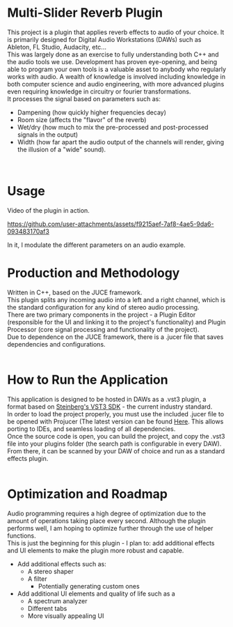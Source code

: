 # Multi-Slider Reverb Plugin
This project is a plugin that applies reverb effects to audio of your choice. It is primarily designed for Digital Audio Workstations (DAWs) such as Ableton, FL Studio, Audacity, etc... \
This was largely done as an exercise to fully understanding both C++ and the audio tools we use. Development has proven eye-opening, and being able to program your own tools is a valuable asset to anybody who regularly works with audio. A wealth of knowledge is involved including knowledge in both computer science and audio engineering, with more advanced plugins even requiring knowledge in circuitry or fourier transformations. \
It processes the signal based on parameters such as:
* Dampening (how quickly higher frequencies decay) 
* Room size (affects the "flavor" of the reverb)
* Wet/dry (how much to mix the pre-processed and post-processed signals in the output)
* Width (how far apart the audio output of the channels will render, giving the illusion of a "wide" sound).
<br>

# Usage
Video of the plugin in action.
<br>



https://github.com/user-attachments/assets/f9215aef-7af8-4ae5-9da6-093483170af3



In it, I modulate the different parameters on an audio example. 
<br>


# Production and Methodology
Written in C++, based on the JUCE framework. \
This plugin splits any incoming audio into a left and a right channel, which is the standard configuration for any kind of stereo audio processing. \
There are two primary components in the project - a Plugin Editor (responsible for the UI and linking it to the project's functionality) and Plugin Processor (core signal processing and functionality of the project). \
Due to dependence on the JUCE framework, there is a .jucer file that saves dependencies and configurations. 
<br>
<br>
# How to Run the Application
This application is designed to be hosted in DAWs as a .vst3 plugin, a format based on [Steinberg's VST3 SDK](https://github.com/steinbergmedia/vst3sdk) - the current industry standard. \
In order to load the project properly, you must use the included .jucer file to be opened with Projucer (The latest version can be found [Here](https://juce.com/download/). This allows porting to IDEs, and seamless loading of all dependencies. \
Once the source code is open, you can build the project, and copy the .vst3 file into your plugins folder (the search path is configurable in every DAW). From there, it can be scanned by your DAW of choice and run as a standard effects plugin. 
<br>
<br>
# Optimization and Roadmap
Audio programming requires a high degree of optimization due to the amount of operations taking place every second. Although the plugin performs well, I am hoping to optimize further through the use of helper functions.\
This is just the beginning for this plugin - I plan to: add additional effects and UI elements to make the plugin more robust and capable. 
* Add additional effects such as:
  * A stereo shaper 
  * A filter
    * Potentially generating custom ones
* Add additional UI elements and quality of life such as a
  * A spectrum analyzer
  * Different tabs
  * More visually appealing UI

